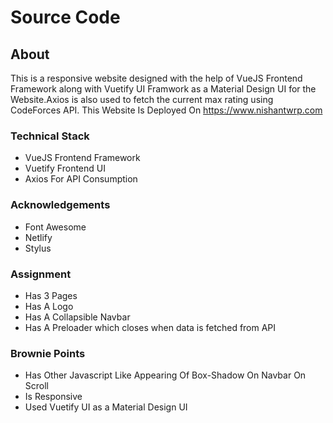 # Source Code

## About
This is a responsive website designed with the help of VueJS Frontend Framework along with Vuetify UI Framwork as a Material Design UI for the Website.Axios is also used to fetch the current max rating using CodeForces API. This Website Is Deployed On https://www.nishantwrp.com

### Technical Stack
- VueJS Frontend Framework
- Vuetify Frontend UI 
- Axios For API Consumption

### Acknowledgements
- Font Awesome
- Netlify
- Stylus

### Assignment
- Has 3 Pages
- Has A Logo
- Has A Collapsible Navbar
- Has A Preloader which closes when data is fetched from API

### Brownie Points
- Has Other Javascript Like Appearing Of Box-Shadow On Navbar On Scroll
- Is Responsive
- Used Vuetify UI as a Material Design UI

